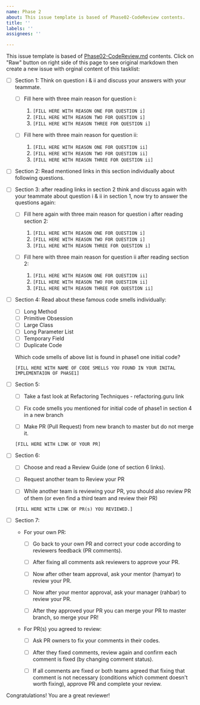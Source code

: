 ```yaml
---
name: Phase 2
about: This issue template is based of Phase02-CodeReview contents.
title: ''
labels: ''
assignees: ''

---
```


This issue template is based of [Phase02-CodeReview.md](https://github.com/Star-Academy/codestar-internship/blob/master/Projects/Phase02-CodeReview.md) contents.
Click on "Raw" button on right side of this page to see original markdown then create a new issue with orginal content of this tasklist:


- [ ] Section 1: Think on question i & ii and discuss your answers with your teammate.
  - [ ] Fill here with three main reason for question i:
    1. `[FILL HERE WITH REASON ONE FOR QUESTION i]`
    1. `[FILL HERE WITH REASON TWO FOR QUESTION i]`
    1. `[FILL HERE WITH REASON THREE FOR QUESTION i]`

  - [ ] Fill here with three main reason for question ii:
    1. `[FILL HERE WITH REASON ONE FOR QUESTION ii]`
    1. `[FILL HERE WITH REASON TWO FOR QUESTION ii]`
    1. `[FILL HERE WITH REASON THREE FOR QUESTION ii]`

- [ ] Section 2: Read mentioned links in this section individually about following questions.

- [ ] Section 3: after reading links in section 2 think and discuss again with your teammate about question i & ii in section 1, now try to answer the questions again:
  - [ ] Fill here again with three main reason for question i after reading section 2:
    1. `[FILL HERE WITH REASON ONE FOR QUESTION i]`
    1. `[FILL HERE WITH REASON TWO FOR QUESTION i]`
    1. `[FILL HERE WITH REASON THREE FOR QUESTION i]`

  - [ ] Fill here with three main reason for question ii after reading section 2:
    1. `[FILL HERE WITH REASON ONE FOR QUESTION ii]`
    1. `[FILL HERE WITH REASON TWO FOR QUESTION ii]`
    1. `[FILL HERE WITH REASON THREE FOR QUESTION ii]`
 
- [ ] Section 4: Read about these famous code smells individually:
  - [ ] Long Method
  - [ ] Primitive Obsession
  - [ ] Large Class
  - [ ] Long Parameter List
  - [ ] Temporary Field
  - [ ] Duplicate Code
  
  Which code smells of above list is found in phase1 one initial code?
  
  `[FILL HERE WITH NAME OF CODE SMELLS YOU FOUND IN YOUR INITAL IMPLEMENTAION OF PHASE1]`

- [ ] Section 5: 
  - [ ] Take a fast look at Refactoring Techniques - refactoring.guru link

  - [ ] Fix code smells you mentioned for initial code of phase1 in section 4 in a new branch

  - [ ] Make PR (Pull Request) from new branch to master but do not merge it.

  `[FILL HERE WITH LINK OF YOUR PR]`

- [ ] Section 6: 
  - [ ] Choose and read a Review Guide (one of section 6 links).

  - [ ] Request another team to Review your PR

  - [ ] While another team is reviewing your PR, you should also review PR of them (or even find a third team and review their PR) 

  `[FILL HERE WITH LINK OF PR(s) YOU REVIEWED.]`

- [ ] Section 7:
  * For your own PR:
    - [ ] Go back to your own PR and correct your code according to reviewers feedback (PR comments).

    - [ ] After fixing all comments ask reviewers to approve your PR.
    
    - [ ] Now after other team approval, ask your mentor (hamyar) to review your PR.
    
    - [ ] Now after your mentor approval, ask your manager (rahbar) to review your PR.

    - [ ] After they approved your PR you can merge your PR to master branch, so merge your PR!

  * For PR(s) you agreed to review:
    - [ ] Ask PR owners to fix your comments in their codes.

    - [ ] After they fixed comments, review again and confirm each comment is fixed (by changing comment status).

    - [ ] If all comments are fixed or both teams agreed that fixing that comment is not necessary (conditions which comment doesn't worth fixing), approve PR and complete your review.

Congratulations! You are a great reviewer!
